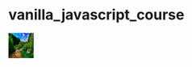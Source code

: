# vanilla_javascript_course

<img src="https://github.com/iizdebski/vanilla_javascript_course/blob/main/17_images/nature.jpg" width="50" height="50">